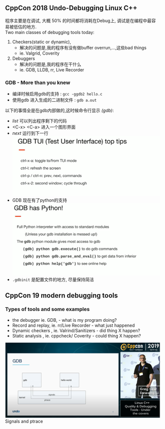 ## CppCon 2018 Undo-Debugging Linux C++
程序主要是在调试, 大概 50% 的时间都将消耗在Debug上, 调试是在编程中最容易被低估的地方.<br>
Two main classes of debugging tools today:
1. Checkers(static or dynamic), 
    * 解决的问题是,我的程序有没有做buffer overrun,...,这些bad things
    * ie. Valgrid, Coverity
2. Debuggers 
    * 解决的问题是,我的程序在干什么
    * ie. GDB, LLDB, rr, Live Recorder

### GDB - More than you knew
* 编译时候启用gdb的支持 : `gcc -ggdb2 hello.c`
* 使用gdb 进入生成的二进制文件 : `gdb a.out`

以下的事情全是在gdb内部做的,这时候命令行显示 _(gdb)_:<br>
* _list_ 可以列出程序剩下的代码
* \<C-x> \<C-a> 进入一个图形界面
* _next_ 运行到下一行
    ![GDB TUI](figure/cppcon2018.1.png)
* GDB 现在有了python的支持
    ![GDB python](figure/cppcon2018.2.png)
* `.gdbinit` 是配置文件的地方, 尽量保持简洁

## CppCon 19 modern debugging tools
### Types of tools and some examples
* the debugger ie. GDB, - what is my program doing?
* Record and replay, ie. rr/Live Recorder - what just happened
* Dynamic checkers , ie. Valrind/Sanitizers - did thing X happen?
* Static analysis , ie. cppcheck/ Coverity  - could thing X happen? 

![gdb](figure/CppCon-debug1.png)<br>
Signals and ptrace

